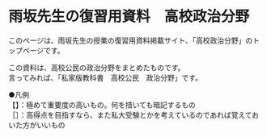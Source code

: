 # 雨坂先生の復習用資料　高校政治分野

このページは、雨坂先生の授業の復習用資料掲載サイト、「高校政治分野」のトップページです。

この資料は、高校公民の政治分野をまとめたものです。  
言ってみれば、「私家版教科書　高校公民　政治分野」です。




●凡例  
【】：極めて重要度の高いもの。何を措いても暗記するもの  
［］：高得点を目指すなら、また私大受験とかを考えているのであれば覚えておいた方がいいもの